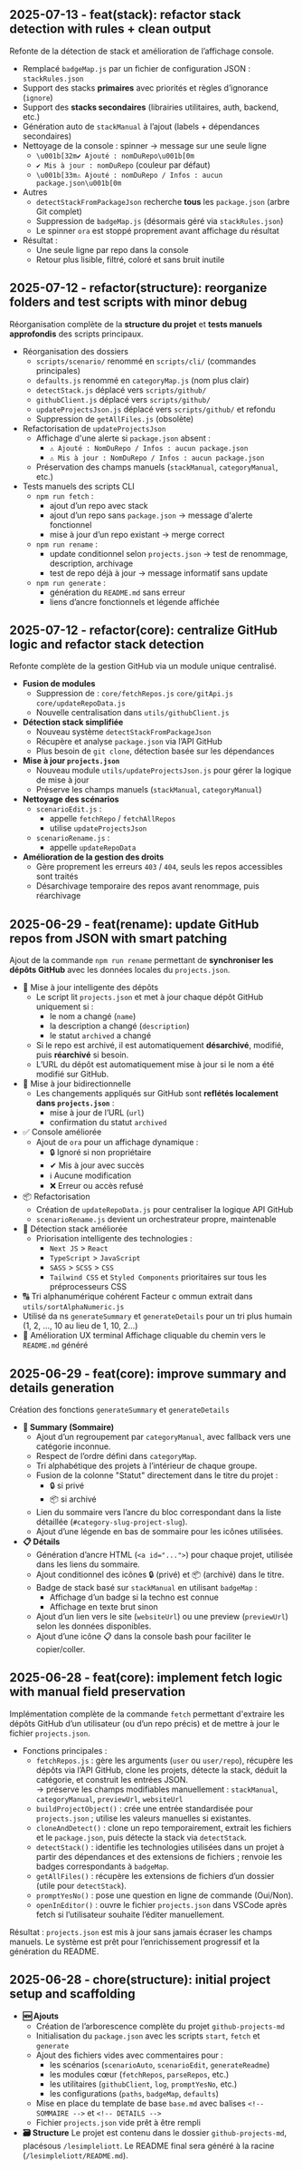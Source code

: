 ## 2025-07-13 - feat(stack): refactor stack detection with rules + clean output

Refonte de la détection de stack et amélioration de l’affichage console.

- Remplacé `badgeMap.js` par un fichier de configuration JSON : `stackRules.json`
- Support des stacks **primaires** avec priorités et règles d’ignorance (`ignore`)
- Support des **stacks secondaires** (librairies utilitaires, auth, backend, etc.)
- Génération auto de `stackManual` à l’ajout (labels + dépendances secondaires)
- Nettoyage de la console : spinner → message sur une seule ligne
  - `\u001b[32m✔ Ajouté : nomDuRepo\u001b[0m`
  - `✔ Mis à jour : nomDuRepo` (couleur par défaut)
  - `\u001b[33m⚠ Ajouté : nomDuRepo / Infos : aucun package.json\u001b[0m`
- Autres
  - `detectStackFromPackageJson` recherche **tous** les `package.json` (arbre Git complet)
  - Suppression de `badgeMap.js` (désormais géré via `stackRules.json`)
  - Le spinner `ora` est stoppé proprement avant affichage du résultat
- Résultat :
  - Une seule ligne par repo dans la console
  - Retour plus lisible, filtré, coloré et sans bruit inutile

## 2025-07-12 - refactor(structure): reorganize folders and test scripts with minor debug

Réorganisation complète de la **structure du projet** et **tests manuels approfondis** des scripts principaux.

- Réorganisation des dossiers
  - `scripts/scenario/` renommé en `scripts/cli/` (commandes principales)
  - `defaults.js` renommé en `categoryMap.js` (nom plus clair)
  - `detectStack.js` déplacé vers `scripts/github/`
  - `githubClient.js` déplacé vers `scripts/github/`
  - `updateProjectsJson.js` déplacé vers `scripts/github/` et refondu
  - Suppression de `getAllFiles.js` (obsolète)
- Refactorisation de `updateProjectsJson`
  - Affichage d'une alerte si `package.json` absent :
    - `⚠ Ajouté : NomDuRepo / Infos : aucun package.json`
    - `⚠ Mis à jour : NomDuRepo / Infos : aucun package.json`
  - Préservation des champs manuels (`stackManual`, `categoryManual`, etc.)
- Tests manuels des scripts CLI
  - `npm run fetch` :
    - ajout d’un repo avec stack
    - ajout d’un repo sans `package.json` → message d'alerte fonctionnel
    - mise à jour d’un repo existant → merge correct
  - `npm run rename` :
    - update conditionnel selon `projects.json` → test de renommage, description, archivage
    - test de repo déjà à jour → message informatif sans update
  - `npm run generate` :
    - génération du `README.md` sans erreur
    - liens d’ancre fonctionnels et légende affichée

## 2025-07-12 - refactor(core): centralize GitHub logic and refactor stack detection

Refonte complète de la gestion GitHub via un module unique centralisé.

- **Fusion de modules**
  - Suppression de : `core/fetchRepos.js` `core/gitApi.js` `core/updateRepoData.js`
  - Nouvelle centralisation dans `utils/githubClient.js`
- **Détection stack simplifiée**
  - Nouveau système `detectStackFromPackageJson`
  - Récupère et analyse `package.json` via l’API GitHub
  - Plus besoin de `git clone`, détection basée sur les dépendances
- **Mise à jour `projects.json`**
  - Nouveau module `utils/updateProjectsJson.js` pour gérer la logique de mise à jour
  - Préserve les champs manuels (`stackManual`, `categoryManual`)
- **Nettoyage des scénarios**
  - `scenarioEdit.js` :
    - appelle `fetchRepo` / `fetchAllRepos`
    - utilise `updateProjectsJson`
  - `scenarioRename.js` :
    - appelle `updateRepoData`
- **Amélioration de la gestion des droits**
  - Gère proprement les erreurs `403` / `404`, seuls les repos accessibles sont traités
  - Désarchivage temporaire des repos avant renommage, puis réarchivage

## 2025-06-29 - feat(rename): update GitHub repos from JSON with smart patching

Ajout de la commande `npm run rename` permettant de **synchroniser les dépôts GitHub** avec les données locales du `projects.json`.

- 🧠 Mise à jour intelligente des dépôts
  - Le script lit `projects.json` et met à jour chaque dépôt GitHub uniquement si :
    - le nom a changé (`name`)
    - la description a changé (`description`)
    - le statut `archived` a changé
  - Si le repo est archivé, il est automatiquement **désarchivé**, modifié, puis **réarchivé** si besoin.
  - L’URL du dépôt est automatiquement mise à jour si le nom a été modifié sur GitHub.
- 🔁 Mise à jour bidirectionnelle
  - Les changements appliqués sur GitHub sont **reflétés localement dans `projects.json`** :
    - mise à jour de l’URL (`url`)
    - confirmation du statut `archived`
- ✅ Console améliorée
  - Ajout de `ora` pour un affichage dynamique :
    - 🔒 Ignoré si non propriétaire
    - ✔ Mis à jour avec succès
    - ℹ Aucune modification
    - ❌ Erreur ou accès refusé
- 📦 Refactorisation
  - Création de `updateRepoData.js` pour centraliser la logique API GitHub
  - `scenarioRename.js` devient un orchestrateur propre, maintenable
- 🧩 Détection stack améliorée
  - Priorisation intelligente des technologies :
    - `Next JS` > `React`
    - `TypeScript` > `JavaScript`
    - `SASS` > `SCSS` > `CSS`
    - `Tailwind CSS` et `Styled Components` prioritaires sur tous les préprocesseurs CSS
- 🔠 Tri alphanumérique cohérent
  Facteur c ommun extrait dans `utils/sortAlphaNumeric.js`
- Utilisé da ns `generateSummary` et `generateDetails` pour un tri plus humain (1, 2, …, 10 au lieu de 1, 10, 2…)
- 📍 Amélioration UX terminal
  Affichage cliquable du chemin vers le `README.md` généré

## 2025-06-29 - feat(core): improve summary and details generation

Création des fonctions `generateSummary` et `generateDetails`

- **🔄 Summary (Sommaire)**
  - Ajout d’un regroupement par `categoryManual`, avec fallback vers une catégorie inconnue.
  - Respect de l’ordre défini dans `categoryMap`.
  - Tri alphabétique des projets à l’intérieur de chaque groupe.
  - Fusion de la colonne "Statut" directement dans le titre du projet :
    - 🔒 si privé
    - 📦 si archivé
  - Lien du sommaire vers l’ancre du bloc correspondant dans la liste détaillée (`#category-slug-project-slug`).
  - Ajout d’une légende en bas de sommaire pour les icônes utilisées.
- **📋 Détails**
  - Génération d’ancre HTML (`<a id="...">`) pour chaque projet, utilisée dans les liens du sommaire.
  - Ajout conditionnel des icônes 🔒 (privé) et 📦 (archivé) dans le titre.
  - Badge de stack basé sur `stackManual` en utilisant `badgeMap` :
    - Affichage d’un badge si la techno est connue
    - Affichage en texte brut sinon
  - Ajout d’un lien vers le site (`websiteUrl`) ou une preview (`previewUrl`) selon les données disponibles.
  - Ajout d’une icône 📋 dans la console bash pour faciliter le copier/coller.

## 2025-06-28 - feat(core): implement fetch logic with manual field preservation

Implémentation complète de la commande `fetch` permettant d'extraire les dépôts GitHub d’un utilisateur (ou d’un repo précis) et de mettre à jour le fichier `projects.json`.

- Fonctions principales :
  - `fetchRepos.js` : gère les arguments (`user` ou `user/repo`), récupère les dépôts via l’API GitHub, clone les projets, détecte la stack, déduit la catégorie, et construit les entrées JSON.  
    → préserve les champs modifiables manuellement : `stackManual`, `categoryManual`, `previewUrl`, `websiteUrl`
  - `buildProjectObject()` : crée une entrée standardisée pour `projects.json` ; utilise les valeurs manuelles si existantes.
  - `cloneAndDetect()` : clone un repo temporairement, extrait les fichiers et le `package.json`, puis détecte la stack via `detectStack`.
  - `detectStack()` : identifie les technologies utilisées dans un projet à partir des dépendances et des extensions de fichiers ; renvoie les badges correspondants à `badgeMap`.
  - `getAllFiles()` : récupère les extensions de fichiers d’un dossier (utile pour `detectStack`).
  - `promptYesNo()` : pose une question en ligne de commande (Oui/Non).
  - `openInEditor()` : ouvre le fichier `projects.json` dans VSCode après fetch si l’utilisateur souhaite l’éditer manuellement.

Résultat : `projects.json` est mis à jour sans jamais écraser les champs manuels. Le système est prêt pour l’enrichissement progressif et la génération du README.

## 2025-06-28 - chore(structure): initial project setup and scaffolding

- **🆕 Ajouts**
  - Création de l’arborescence complète du projet `github-projects-md`
  - Initialisation du `package.json` avec les scripts `start`, `fetch` et `generate`
  - Ajout des fichiers vides avec commentaires pour :
    - les scénarios (`scenarioAuto`, `scenarioEdit`, `generateReadme`)
    - les modules cœur (`fetchRepos`, `parseRepos`, etc.)
    - les utilitaires (`githubClient`, `log`, `promptYesNo`, etc.)
    - les configurations (`paths`, `badgeMap`, `defaults`)
  - Mise en place du template de base `base.md` avec balises `<!-- SOMMAIRE -->` et `<!-- DETAILS -->`
  - Fichier `projects.json` vide prêt à être rempli
- **🗃 Structure**
  Le projet est contenu dans le dossier `github-projects-md`, placésous `/lesimpleliott`.
  Le README final sera généré à la racine (`/lesimpleliott/README.md`).
